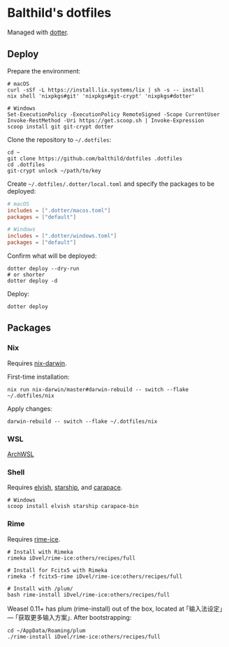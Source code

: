 # Balthild's dotfiles

Managed with [dotter](https://github.com/SuperCuber/dotter).

## Deploy

Prepare the environment:

```shell
# macOS
curl -sSf -L https://install.lix.systems/lix | sh -s -- install
nix shell 'nixpkgs#git' 'nixpkgs#git-crypt' 'nixpkgs#dotter'
```

```shell
# Windows
Set-ExecutionPolicy -ExecutionPolicy RemoteSigned -Scope CurrentUser
Invoke-RestMethod -Uri https://get.scoop.sh | Invoke-Expression
scoop install git git-crypt dotter
```

Clone the repository to `~/.dotfiles`:

```shell
cd ~
git clone https://github.com/balthild/dotfiles .dotfiles
cd .dotfiles
git-crypt unlock ~/path/to/key
```

Create `~/.dotfiles/.dotter/local.toml` and specify the packages to be deployed:

```toml
# macOS
includes = [".dotter/macos.toml"]
packages = ["default"]
```

```toml
# Windows
includes = [".dotter/windows.toml"]
packages = ["default"]
```

Confirm what will be deployed:

```shell
dotter deploy --dry-run
# or shorter
dotter deploy -d
```

Deploy:

```shell
dotter deploy
```

## Packages

### Nix

Requires [nix-darwin](https://github.com/LnL7/nix-darwin).

First-time installation:

```shell
nix run nix-darwin/master#darwin-rebuild -- switch --flake ~/.dotfiles/nix
```

Apply changes:

```shell
darwin-rebuild -- switch --flake ~/.dotfiles/nix
```

### WSL

[ArchWSL](https://github.com/yuk7/ArchWSL)

### Shell

Requires [elvish](https://github.com/elves/elvish), [starship](https://github.com/starship/starship), and [carapace](https://github.com/rsteube/carapace-bin).

```shell
# Windows
scoop install elvish starship carapace-bin
```

### Rime

Requires [rime-ice](https://github.com/iDvel/rime-ice).

```shell
# Install with Rimeka
rimeka iDvel/rime-ice:others/recipes/full

# Install for Fcitx5 with Rimeka
rimeka -f fcitx5-rime iDvel/rime-ice:others/recipes/full

# Install with /plum/
bash rime-install iDvel/rime-ice:others/recipes/full
```

Weasel 0.11+ has plum (rime-install) out of the box, located at ｢输入法设定｣ — ｢获取更多输入方案｣. After bootstrapping:

```shell
cd ~/AppData/Roaming/plum
./rime-install iDvel/rime-ice:others/recipes/full
```
